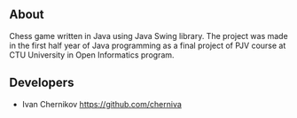 ## About

Chess game written in Java using Java Swing library. The project was made in the first half year of Java programming as a final project of PJV course at CTU University in Open Informatics program.


## Developers

- Ivan Chernikov https://github.com/cherniva